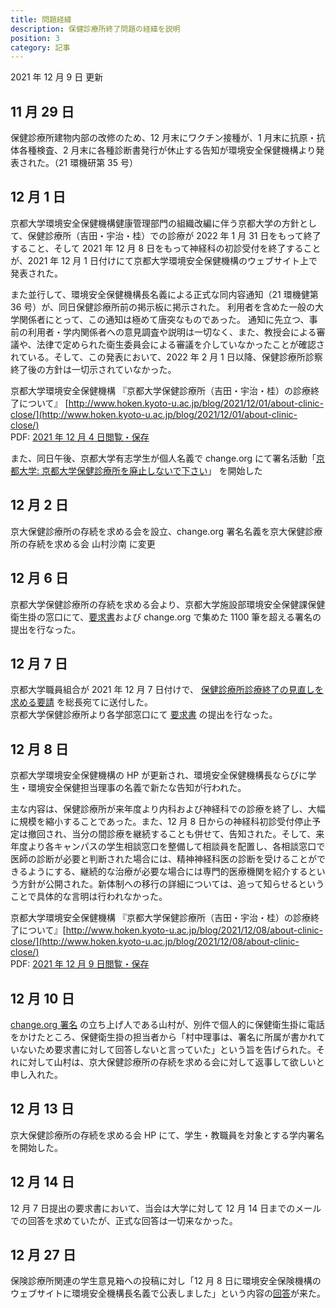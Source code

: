 ```yaml
---
title: 問題経緯
description: 保健診療所終了問題の経緯を説明
position: 3
category: 記事
---
```


2021 年 12 月 9 日 更新

## 11 月 29 日

保健診療所建物内部の改修のため、12 月末にワクチン接種が、1 月末に抗原・抗体各種検査、2 月末に各種診断書発行が休止する告知が環境安全保健機構より発表された。（21 環機研第 35 号）

## 12 月 1 日

京都大学環境安全保健機構健康管理部門の組織改編に伴う京都大学の方針として、保健診療所（吉田・宇治・桂）での診療が 2022 年 1 月 31 日をもって終了すること、そして 2021 年 12 月 8 日をもって神経科の初診受付を終了することが、2021 年 12 月 1 日付けにて京都大学環境安全保健機構のウェブサイト上で発表された。

また並行して、環境安全保健機構長名義による正式な同内容通知（21 環機健第 36 号）が、同日保健診療所前の掲示板に掲示された。
利用者を含めた一般の大学関係者にとって、この通知は極めて唐突なものであった。
通知に先立つ、事前の利用者・学内関係者への意見調査や説明は一切なく、また、教授会による審議や、法律で定められた衛生委員会による審議を介していなかったことが確認されている。そして、この発表において、2022 年 2 月 1 日以降、保健診療所診察終了後の方針は一切示されていなかった。

京都大学環境安全保健機構 『京都大学保健診療所（吉田・宇治・桂）の診療終了について』
[http://www.hoken.kyoto-u.ac.jp/blog/2021/12/01/about-clinic-close/](http://www.hoken.kyoto-u.ac.jp/blog/2021/12/01/about-clinic-close/)  
PDF: [2021 年 12 月 4 日閲覧・保存](https://drive.google.com/file/d/1VXTpHjbqb8XBbEwnye7sglSoz6vHirxk/view?usp=sharing)

また、同日午後、京都大学有志学生が個人名義で change.org にて署名活動「[京都大学: 京都大学保健診療所を廃止しないで下さい](https://chng.it/xGVS9jq9JF)」
を開始した

## 12 月 2 日

京大保健診療所の存続を求める会を設立、change.org 署名名義を京大保健診療所の存続を求める会 山村沙南 に変更

## 12 月 6 日

京都大学保健診療所の存続を求める会より、京都大学施設部環境安全保健課保健衛生掛の窓口にて、[要求書](/request1206)および change.org で集めた 1100 筆を超える署名の提出を行なった。

## 12 月 7 日

京都大学職員組合が 2021 年 12 月 7 日付けで、
[保健診療所診療終了の見直しを求める要請](https://www.kyodai-union.gr.jp/2021/12/07/yousei-2/?utm_source=dlvr.it&utm_medium=twitter&utm_campaign=yousei-2)
を総長宛てに送付した。  
京都大学保健診療所より各学部窓口にて [要求書](/request1206) の提出を行なった。

## 12 月 8 日

京都大学環境安全保健機構の HP が更新され、環境安全保健機構長ならびに学生・環境安全保健担当理事の名義で新たな告知が行われた。

主な内容は、保健診療所が来年度より内科および神経科での診療を終了し、大幅に規模を縮小することであった。また、12 月 8 日からの神経科初診受付停止予定は撤回され、当分の間診療を継続することも併せて、告知された。そして、来年度より各キャンパスの学生相談窓口を整備して相談員を配置し、各相談窓口で医師の診断が必要と判断された場合には、精神神経科医の診断を受けることができるようにする、継続的な治療が必要な場合には専門的医療機関を紹介するという方針が公開された。新体制への移行の詳細については、追って知らせるということで具体的な言明は行われなかった。

京都大学環境安全保健機構 『京都大学保健診療所（吉田・宇治・桂）の診療終了について』[http://www.hoken.kyoto-u.ac.jp/blog/2021/12/08/about-clinic-close/](http://www.hoken.kyoto-u.ac.jp/blog/2021/12/08/about-clinic-close/)  
PDF: [2021 年 12 月 9 日閲覧・保存](https://drive.google.com/file/d/1Nxfsw-OdgPrATwJd3Qe-vJyJI3NMGdPQ/view?usp=sharing)

## 12 月 10 日

[change.org 署名](https://chng.it/xGVS9jq9JF) の立ち上げ人である山村が、別件で個人的に保健衛生掛に電話をかけたところ、保健衛生掛の担当者から「村中理事は、署名に所属が書かれていないため要求書に対して回答しないと言っていた」という旨を告げられた。それに対して山村は、京大保健診療所の存続を求める会に対して返事して欲しいと申し入れた。

## 12 月 13 日

京大保健診療所の存続を求める会 HP にて、学生・教職員を対象とする学内署名を開始した。

## 12 月 14 日

12 月 7 日提出の要求書において、当会は大学に対して 12 月 14 日までのメールでの回答を求めていたが、正式な回答は一切来なかった。

## 12 月 27 日

保険診療所関連の学生意見箱への投稿に対し「12 月 8 日に環境安全保険機構のウェブサイトに環境安全機構長名義で公表しました」という内容の[回答](/ikenbako)が来た。

